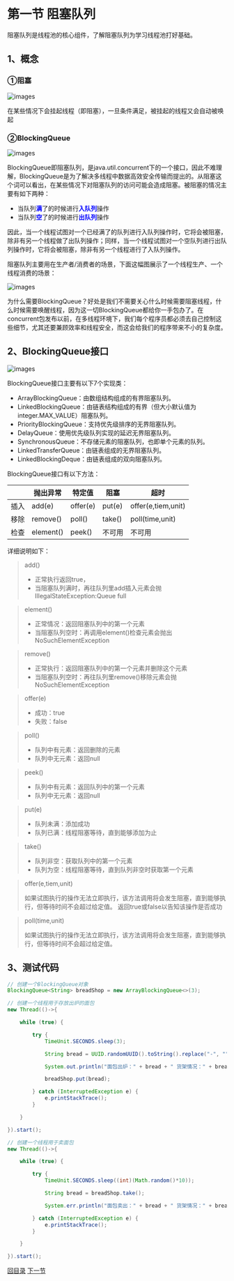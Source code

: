 

# 第一节 阻塞队列

阻塞队列是线程池的核心组件，了解阻塞队列为学习线程池打好基础。



## 1、概念

### ①阻塞

![images](./images/img008.png)

在某些情况下会挂起线程（即阻塞），一旦条件满足，被挂起的线程又会自动被唤起



### ②BlockingQueue

![images](./images/img009.png)

BlockingQueue即阻塞队列，是java.util.concurrent下的一个接口，因此不难理解，BlockingQueue是为了解决多线程中数据高效安全传输而提出的。从阻塞这个词可以看出，在某些情况下对阻塞队列的访问可能会造成阻塞。被阻塞的情况主要有如下两种：

- 当队列<span style="color:blue;font-weight:bold;">满</span>了的时候进行<span style="color:blue;font-weight:bold;">入队列</span>操作
- 当队列<span style="color:blue;font-weight:bold;">空</span>了的时候进行<span style="color:blue;font-weight:bold;">出队列</span>操作



因此，当一个线程试图对一个已经满了的队列进行入队列操作时，它将会被阻塞，除非有另一个线程做了出队列操作；同样，当一个线程试图对一个空队列进行出队列操作时，它将会被阻塞，除非有另一个线程进行了入队列操作。



阻塞队列主要用在生产者/消费者的场景，下面这幅图展示了一个线程生产、一个线程消费的场景：

![images](./images/img001.png)

为什么需要BlockingQueue？好处是我们不需要关心什么时候需要阻塞线程，什么时候需要唤醒线程，因为这一切BlockingQueue都给你一手包办了。在concurrent包发布以前，在多线程环境下，我们每个程序员都必须去自己控制这些细节，尤其还要兼顾效率和线程安全，而这会给我们的程序带来不小的复杂度。



## 2、BlockingQueue接口

![images](./images/img002.png)



BlockingQueue接口主要有以下7个实现类：

- ArrayBlockingQueue：由数组结构组成的有界阻塞队列。
- LinkedBlockingQueue：由链表结构组成的有界（但大小默认值为integer.MAX_VALUE）阻塞队列。
- PriorityBlockingQueue：支持优先级排序的无界阻塞队列。
- DelayQueue：使用优先级队列实现的延迟无界阻塞队列。
- SynchronousQueue：不存储元素的阻塞队列，也即单个元素的队列。
- LinkedTransferQueue：由链表组成的无界阻塞队列。
- LinkedBlockingDeque：由链表组成的双向阻塞队列。



BlockingQueue接口有以下方法：

|      | 抛出异常  | 特定值   | 阻塞   | 超时               |
| ---- | --------- | -------- | ------ | ------------------ |
| 插入 | add(e)    | offer(e) | put(e) | offer(e,tiem,unit) |
| 移除 | remove()  | poll()   | take() | poll(time,unit)    |
| 检查 | element() | peek()   | 不可用 | 不可用             |



详细说明如下：

> add()
> - 正常执行返回true，
> - 当阻塞队列满时，再往队列里add插入元素会抛IllegalStateException:Queue full

> element()
> - 正常情况：返回阻塞队列中的第一个元素
> - 当阻塞队列空时：再调用element()检查元素会抛出NoSuchElementException

> remove()
> - 正常执行：返回阻塞队列中的第一个元素并删除这个元素
> - 当阻塞队列空时：再往队列里remove()移除元素会抛NoSuchElementException

> offer(e)
>
> - 成功：true
> - 失败：false

> poll()
>
> - 队列中有元素：返回删除的元素
> - 队列中无元素：返回null

> peek()
>
> - 队列中有元素：返回队列中的第一个元素
> - 队列中无元素：返回null

> put(e)
>
> - 队列未满：添加成功
> - 队列已满：线程阻塞等待，直到能够添加为止

> take()
>
> - 队列非空：获取队列中的第一个元素
> - 队列为空：线程阻塞等待，直到队列非空时获取第一个元素

> offer(e,tiem,unit)
>
> 如果试图执行的操作无法立即执行，该方法调用将会发生阻塞，直到能够执行，但等待时间不会超过给定值。  返回true或false以告知该操作是否成功

> poll(time,unit)
>
> 如果试图执行的操作无法立即执行，该方法调用将会发生阻塞，直到能够执行，但等待时间不会超过给定值。



## 3、测试代码

```java
// 创建一个BlockingQueue对象
BlockingQueue<String> breadShop = new ArrayBlockingQueue<>(3);

// 创建一个线程用于存放出炉的面包
new Thread(()->{

    while (true) {

        try {
            TimeUnit.SECONDS.sleep(3);

            String bread = UUID.randomUUID().toString().replace("-", "").substring(0, 5);

            System.out.println("面包出炉：" + bread + " 货架情况：" + breadShop);

            breadShop.put(bread);

        } catch (InterruptedException e) {
            e.printStackTrace();
        }

    }

}).start();

// 创建一个线程用于卖面包
new Thread(()->{

    while (true) {

        try {
            TimeUnit.SECONDS.sleep((int)(Math.random()*10));

            String bread = breadShop.take();

            System.err.println("面包卖出：" + bread + " 货架情况：" + breadShop);

        } catch (InterruptedException e) {
            e.printStackTrace();
        }

    }

}).start();
```







[回目录](index.html) [下一节](verse02.html)